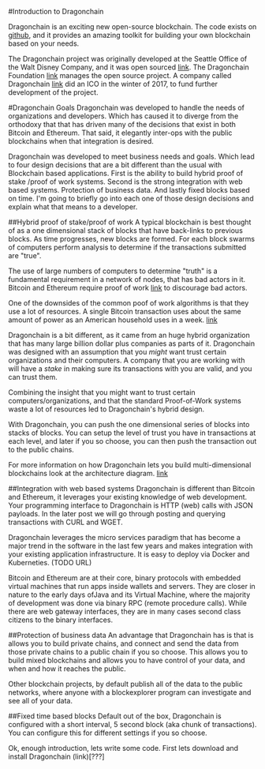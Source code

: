 #Introduction to Dragonchain

Dragonchain is an exciting new open-source blockchain. The code exists on [github](https://github.com/dragonchain/dragonchain), and it provides an amazing toolkit for building your own blockchain based on your needs.

The Dragonchain project was originally developed at the Seattle Office of the Walt Disney Company, and it was open sourced [link](https://disney.github.io). The Dragonchain Foundation [link](https://dragonchain.github.io) manages the open source project. A company called Dragonchain [link](http://dragonchain.com) did an ICO in the winter of 2017, to fund further development of the project. 

#Dragonchain Goals 
Dragonchain was developed to handle the needs of organizations and developers. Which has caused it to diverge from the orthodoxy that that has driven many of the decisions that exist in both Bitcoin and Ethereum. That said, it elegantly inter-ops with the public blockchains when that integration is desired. 

Dragonchain was developed to meet business needs and goals. Which lead to four design decisions that are a bit different than the usual with Blockchain based applications. First is the ability to build hybrid proof of stake /proof of work systems. Second is the strong integration with web based systems. Protection of business data. And lastly fixed blocks based on time. I'm going to briefly go into each one of those design decisions and explain what that means to a developer. 

##Hybrid proof of stake/proof of work
A typical blockchain is best thought of as a one dimensional stack of blocks that have back-links to previous blocks. As time progresses, new blocks are formed. For each block swarms of computers perform analysis to determine if the transactions submitted are "true". 

The use of large numbers of computers to determine "truth" is a fundamental requirement in a network of nodes, that has bad actors in it. Bitcoin and Ethereum require proof of work [link](https://en.wikipedia.org/wiki/Proof-of-work_system) to discourage bad actors.    

One of the downsides of the common poof of work algorithms is that they use a lot of resources. A single Bitcoin transaction uses about the same amount of power as an American household uses in a week. [link](https://motherboard.vice.com/en_us/article/ywbbpm/bitcoin-mining-electricity-consumption-ethereum-energy-climate-change)

Dragonchain is a bit different, as it came from an huge hybrid organization that has many large billion dollar plus companies as parts of it. Dragonchain was designed with an assumption that you *might* want trust certain organizations and their computers. A company that you are working with will have a *stake* in making sure its transactions with you are valid, and you can trust them. 

Combining the insight that you might want to trust certain computers/organizations, and that the standard Proof-of-Work systems waste a lot of resources led to Dragonchain's hybrid design. 

With Dragonchain, you can push the one dimensional series of blocks into stacks of blocks. You can setup the level of trust you have in transactions at each level, and later if you so choose, you can then push the transaction out to the public chains. 

For more information on how Dragonchain lets you build multi-dimensional blockchains look at the architecture diagram. [link](https://dragonchain.github.io/architecture#verification-and-consensus)

##Integration with web based systems
Dragonchain is different than Bitcoin and Ethereum, it leverages your existing knowledge of web development. Your programming interface to Dragonchain is HTTP (web) calls with JSON payloads. In the later post we will go through posting and querying transactions with CURL and WGET. 

Dragonchain leverages the micro services paradigm that has become a major trend in the software in the last few years and makes integration with your existing application infrastructure. It is easy to deploy via Docker and Kuberneties. (TODO URL) 

Bitcoin and Ethereum are at their core, binary protocols with embedded virtual machines that run apps inside wallets and servers. They are closer in nature to the early days ofJava and its Virtual Machine, where the majority of development was done via binary RPC (remote procedure calls). While there are web gateway interfaces, they are in many cases second class citizens to the binary interfaces. 

##Protection of business data
An advantage that Dragonchain has is that is allows you to build private chains, and connect and send the data from those private chains to a public chain if you so choose. This allows you to build mixed blockchains and allows you to have control of your data, and when and how it reaches the public. 

Other blockchain projects, by default publish all of the data to the public networks, where anyone with a blockexplorer program can investigate and see all of your data. 

##Fixed time based blocks
Default out of the box, Dragonchain is configured with a short interval, 5 second block (aka chunk of transactions). You can configure this for different settings if you so choose. 

Ok, enough introduction, lets write some code. 
First lets download and install Dragonchain (link)[???]






